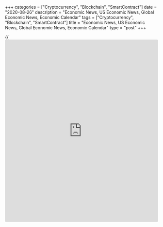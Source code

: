 +++
categories = ["Cryptocurrency", "Blockchain", "SmartContract"]
date = "2020-08-26"
description = "Economic News, US Economic News, Global Economic News, Economic Calendar"
tags = ["Cryptocurrency", "Blockchain", "SmartContract"]
title = "Economic News, US Economic News, Global Economic News, Economic Calendar"
type = "post"
+++

{{<iframe id="large-banner" src="https://www.bounty.group/#slide=24.0" width="100%" height="600" scrolling="no" style="border: 0px solid rgb(216, 221, 230); border-radius: 3px;">}}

Hong Kong's merchandise exports decreased at a faster pace in July, data
from the Census and Statistics Department showed on Wednesday. Exports
fell 3.0 percent year-on-year in July, following a 1.3 percent decrease
in June. Shipments declined for the fifth consecutive month. At the same
time,... [Read more...][1]

Singapore industrial production declined at a faster-than-expected rate
in July, data from the Economic Development Board showed on Tuesday.
Industrial production decreased 8.4 percent year-on-year in July,
following a 6.5 percent decline in June. Economists had forecast a 5.7
percent fall. Excluding... [Read more...][2]

Japan's leading index increased at a less than estimated pace in June,
data the Cabinet Office showed on Wednesday The leading index, which
measures the future economic activity, rose to 84.4 in June from 78.3 in
May. In the initial estimate, the reading was 85.0.  The coincident
index increased... [Read more...][3]

[View All][4]

   1. www.rtt[news](https://www.letsplayfx.com/blog/forex-news-website/).com/3123961/hong-kong-exports-continue-to-fall-in-july.aspx?type=aeco
   2. www.rtt[news](https://www.letsplayfx.com/blog/forex-news-website/).com/3123901/singapore-industrial-production-falls-in-july.aspx?type=aeco
   3. www.rtt[news](https://www.letsplayfx.com/blog/forex-news-website/).com/3123900/japan-leading-index-rises-less-than-estimated.aspx?type=aeco
   4. www.rtt[news](https://www.letsplayfx.com/blog/forex-news-website/).com/list/asian-economic-[news](https://www.letsplayfx.com/blog/forex-news-website/).aspx
